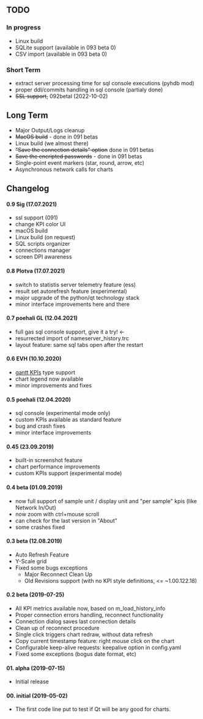 ## TODO
### In progress
* Linux build
* SQLite support (available in 093 beta 0)
* CSV import (available in 093 beta 0)

### Short Term
* extract server processing time for sql console executions (pyhdb mod)
* proper ddl/commits handling in sql console (partialy done)
* ~~SSL support,~~ 092betaI (2022-10-02)

## Long Term
* Major Output/Logs cleanup
* ~~MacOS build~~ - done in 091 betas
* Linux build (we almost there)
* ~~"Save the connection details" option~~ done in 091 betas
* ~~Save the encripted passwords~~ - done in 091 betas
* Single-point event markers (star, round, arrow, etc)
* Asynchronous network calls for charts

## Changelog
#### 0.9 Sig (17.07.2021)
* ssl support (091)
* change KPI color UI
* macOS build
* Linux build (on request)
* SQL scripts organizer
* connections manager
* screen DPI awareness

#### 0.8 Plotva (17.07.2021)
* switch to statistis server telemetry feature (ess)
* result set autorefresh feature (experimental)
* major upgrade of the python/qt technology stack
* minor interface improvements here and there

#### 0.7 poehali GL (12.04.2021)
* full gas sql console support, give it a try! <-
* resurrected import of nameserver_history.trc
* layout feature: same sql tabs open after the restart

#### 0.6 EVH (10.10.2020)
* [gantt KPIs](/customKPIgantt) type support
* chart legend now available
* minor improvements and fixes

#### 0.5 poehali (12.04.2020)
* sql console (experimental mode only)
* custom KPIs available as standard feature
* bug and crash fixes
* minor interface improvements

#### 0.45 (23.09.2019)
* built-in screenshot feature
* chart performance improvements
* custom KPIs support (experimental mode)

#### 0.4 beta (01.09.2019)
* now full support of sample unit / display unit and "per sample" kpis (like Network In/Out)
* now zoom with ctrl+mouse scroll 
* can check for the last version in "About"
* some crashes fixed

#### 0.3 beta (12.08.2019)
* Auto Refresh Feature
* Y-Scale grid
* Fixed some bugs exceptions
  + Major Reconnect Clean Up
  + Old Revisions support (with no KPI style definitions, <= ~1.00.122.18)

#### 0.2 beta (2019-07-25)
* All KPI metrics available now, based on m_load_history_info
* Proper connection errors handling, reconnect functionality
* Connection dialog saves last connection details
* Clean up of reconnect procedure
* Single click triggers chart redraw, without data refresh
* Copy current timestamp feature: right mouse click on the chart
* Configurable keep-alive requests: keepalive option in config.yaml
* Fixed some exceptions (bogus date format, etc)

#### 01. alpha (2019-07-15)
* Initial release

#### 00. initial (2019-05-02)
* The first code line put to test if Qt will be any good for charts.
